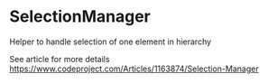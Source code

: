 # SelectionManager
Helper to handle selection of one element in hierarchy

See article for more details
https://www.codeproject.com/Articles/1163874/Selection-Manager
